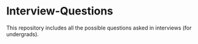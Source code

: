 # Interview-Questions
This repository includes all the possible questions asked in interviews (for undergrads).
